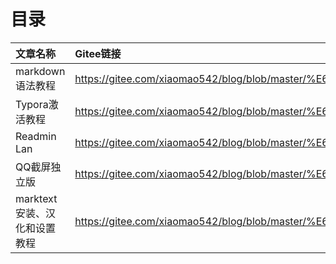 # 目录
|文章名称|Gitee链接|Github链接|
|:---|:---|:---|
|markdown语法教程|https://gitee.com/xiaomao542/blog/blob/master/%E6%96%87%E7%AB%A0/markdown%E8%AF%AD%E6%B3%95%E6%95%99%E7%A8%8B.md |https://github.com/ffey/blog/blob/master/%E6%96%87%E7%AB%A0/markdown%E8%AF%AD%E6%B3%95%E6%95%99%E7%A8%8B.md|
|Typora激活教程|https://gitee.com/xiaomao542/blog/blob/master/%E6%96%87%E7%AB%A0/Typora%E6%BF%80%E6%B4%BB%E6%95%99%E7%A8%8B.md|https://github.com/ffey/blog/blob/master/%E6%96%87%E7%AB%A0/Typora%E6%BF%80%E6%B4%BB%E6%95%99%E7%A8%8B|https://github.com/ffey/blog/blob/master/%E6%96%87%E7%AB%A0/Typora%E6%BF%80%E6%B4%BB%E6%95%99%E7%A8%8B|
|Readmin Lan|https://gitee.com/xiaomao542/blog/blob/master/%E6%96%87%E7%AB%A0/Radmin%20Lan.md|https://github.com/ffey/blog/blob/master/%E6%96%87%E7%AB%A0/Radmin%20Lan.md|
|QQ截屏独立版|https://gitee.com/xiaomao542/blog/blob/master/%E6%96%87%E7%AB%A0/QQ%E6%88%AA%E5%B1%8F%E7%8B%AC%E7%AB%8B%E7%89%88.md|https://github.com/ffey/blog/blob/1/%E6%96%87%E7%AB%A0/QQ%E6%88%AA%E5%B1%8F%E7%8B%AC%E7%AB%8B%E7%89%88.md|
|marktext安装、汉化和设置教程|https://gitee.com/xiaomao542/blog/blob/master/%E6%96%87%E7%AB%A0/marktext%E5%AE%89%E8%A3%85%E3%80%81%E6%B1%89%E5%8C%96%E5%92%8C%E8%AE%BE%E7%BD%AE%E6%95%99%E7%A8%8B.md|https://github.com/ffey/blog/blob/master/%E6%96%87%E7%AB%A0/marktext%E5%AE%89%E8%A3%85%E3%80%81%E6%B1%89%E5%8C%96%E5%92%8C%E8%AE%BE%E7%BD%AE%E6%95%99%E7%A8%8B.md|


